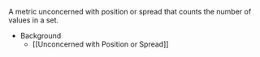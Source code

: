 A metric unconcerned with position or spread that counts the number of values in a set.

* Background
	* [[Unconcerned with Position or Spread]]